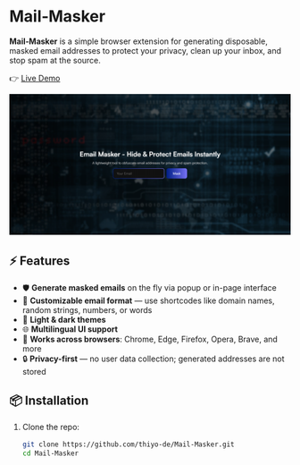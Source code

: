 # Mail‑Masker

**Mail‑Masker** is a simple browser extension for generating disposable, masked email addresses to protect your privacy, clean up your inbox, and stop spam at the source.

👉 [Live Demo]("https://thiyo-de.github.io/Mail-Masker/")

![Mail-Masker Screenshot](./assets/screenshot.png)

## ⚡ Features

- 🛡️ **Generate masked emails** on the fly via popup or in-page interface  
- 🎨 **Customizable email format** — use shortcodes like domain names, random strings, numbers, or words  
- 🌙 **Light & dark themes**  
- 🌐 **Multilingual UI support**  
- 🧩 **Works across browsers**: Chrome, Edge, Firefox, Opera, Brave, and more  
- 🔒 **Privacy-first** — no user data collection; generated addresses are not stored  

## 📦 Installation

1. Clone the repo:
   ```bash
   git clone https://github.com/thiyo-de/Mail-Masker.git
   cd Mail-Masker
